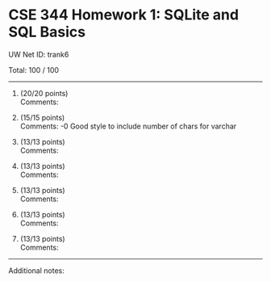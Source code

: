 # CSE 344 Homework 1: SQLite and SQL Basics

UW Net ID: trank6

Total: 100 / 100

---

1. (20/20 points)  
   Comments:   


2. (15/15 points)  
   Comments: -0 Good style to include number of chars for varchar


3. (13/13 points)  
   Comments: 


4. (13/13 points)  
   Comments: 


5. (13/13 points)  
   Comments: 


6. (13/13 points)  
   Comments:   


7. (13/13 points)  
   Comments:   


---

Additional notes: 

